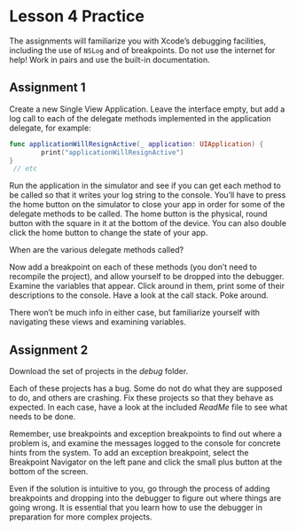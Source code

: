 Lesson 4 Practice
=================================

The assignments will familiarize you with Xcode’s debugging facilities, including the use of `NSLog` and of breakpoints. Do not use the internet for help! Work in pairs and use the built-in documentation.

## Assignment 1

Create a new Single View Application. Leave the interface empty, but add a log call to each of the delegate methods implemented in the application delegate, for example:

```swift
func applicationWillResignActive(_ application: UIApplication) {
        print("applicationWillResignActive")
}
 // etc
```

Run the application in the simulator and see if you can get each method to be called so that it writes your log string to the console. You’ll have to press the home button on the simulator to close your app in order for some of the delegate methods to be called. The home button is the physical, round button with the square in it at the bottom of the device. You can also double click the home button to change the state of your app.

When are the various delegate methods called?

Now add a breakpoint on each of these methods (you don’t need to recompile the project), and allow yourself to be dropped into the debugger. Examine the variables that appear. Click around in them, print some of their descriptions to the console. Have a look at the call stack. Poke around.

There won’t be much info in either case, but familiarize yourself with navigating these views and examining variables.

## Assignment 2

Download the set of projects in the *debug* folder.

Each of these projects has a bug. Some do not do what they are supposed to do, and others are crashing. Fix these projects so that they behave as expected. In each case, have a look at the included *ReadMe* file to see what needs to be done.

Remember, use breakpoints and exception breakpoints to find out where a problem is, and examine the messages logged to the console for concrete hints from the system. To add an exception breakpoint, select the Breakpoint Navigator on the left pane and click the small plus button at the bottom of the screen.

Even if the solution is intuitive to you, go through the process of adding breakpoints and dropping into the debugger to figure out where things are going wrong. It is essential that you learn how to use the debugger in preparation for more complex projects.
